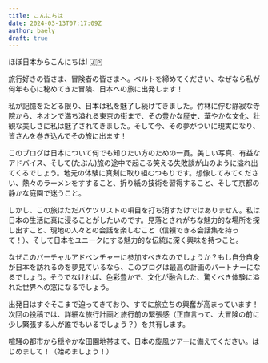 ```yaml
---
title: こんにちは
date: 2024-03-13T07:17:09Z
author: baely
draft: true
---
```


ほぼ日本からこんにちは! 🇯🇵



旅行好きの皆さま、冒険者の皆さまへ。ベルトを締めてください、なぜなら私が何年も心に秘めてきた冒険、日本への旅に出発します！

私が記憶をたどる限り、日本は私を魅了し続けてきました。竹林に佇む静寂な寺院から、ネオンで満ち溢れる東京の街まで、その豊かな歴史、華やかな文化、壮観な美しさに私は魅了されてきました。そして今、その夢がついに現実になり、皆さんを巻き込んでその旅に出ます！



このブログは日本について何でも知りたい方のための一貫。美しい写真、有益なアドバイス、そして(たぶん)旅の途中で起こる笑える失敗談が山のように溢れ出てくるでしょう。地元の体験に真剣に取り組むつもりです。想像してみてください、熱々のラーメンをすすること、折り紙の技術を習得すること、そして京都の静かな庭園で迷うこと。



しかし、この旅はただバケツリストの項目を打ち消すだけではありません。私は日本の生活に真に浸ることがしたいのです。見落とされがちな魅力的な場所を探し出すこと、現地の人々との会話を楽しむこと（信頼できる会話集を持って！）、そして日本をユニークにする魅力的な伝統に深く興味を持つこと。



なぜこのバーチャルアドベンチャーに参加すべきなのでしょうか？もし自分自身が日本を訪れるのを夢見ているなら、このブログは最高の計画のパートナーになるでしょう。そうでなければ、色彩豊かで、文化が融合した、驚くべき体験に溢れた世界への窓になるでしょう。



出発日はすぐそこまで迫ってきており、すでに旅立ちの興奮が高まっています！次回の投稿では、詳細な旅行計画と旅行前の緊張感（正直言って、大冒険の前に少し緊張する人が誰でもいるでしょう？）を共有します。



喧騒の都市から穏やかな田園地帯まで、日本の旋風ツアーに備えてください。はじめまして！（始めましょう！）